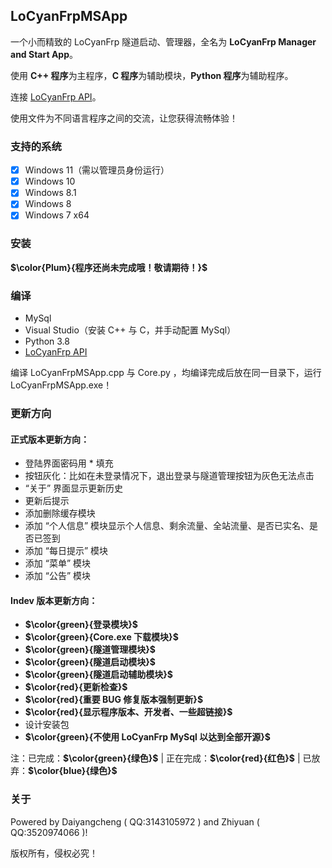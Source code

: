 ## LoCyanFrpMSApp

一个小而精致的 LoCyanFrp 隧道启动、管理器，全名为 **LoCyanFrp Manager and Start App**。

使用 **C++ 程序**为主程序，**C 程序**为辅助模块，**Python 程序**为辅助程序。

连接 [LoCyanFrp API](https://github.com/Daiyangcheng/LoCyanFrpAPI)。

使用文件为不同语言程序之间的交流，让您获得流畅体验！

### 支持的系统

- [X] Windows 11（需以管理员身份运行）
- [X] Windows 10
- [X] Windows 8.1
- [X] Windows 8
- [X] Windows 7 x64

### 安装

**$\color{Plum}{程序还尚未完成哦！敬请期待！}$**

### 编译

* MySql
* Visual Studio（安装 C++ 与 C，并手动配置 MySql）
* Python 3.8
* [LoCyanFrp API](https://github.com/Daiyangcheng/LoCyanFrpAPI)

编译 LoCyanFrpMSApp.cpp 与 Core.py ，均编译完成后放在同一目录下，运行 LoCyanFrpMSApp.exe！

### 更新方向

#### 正式版本更新方向：

* 登陆界面密码用 * 填充
* 按钮灰化：比如在未登录情况下，退出登录与隧道管理按钮为灰色无法点击
* “关于” 界面显示更新历史
* 更新后提示
* 添加删除缓存模块
* 添加 “个人信息” 模块显示个人信息、剩余流量、全站流量、是否已实名、是否已签到
* 添加 “每日提示” 模块
* 添加 “菜单” 模块
* 添加 “公告” 模块

#### Indev 版本更新方向：

* **$\color{green}{登录模块}$**
* **$\color{green}{Core.exe 下载模块}$**
* **$\color{green}{隧道管理模块}$**
* **$\color{green}{隧道启动模块}$**
* **$\color{green}{隧道启动辅助模块}$**
* **$\color{red}{更新检查}$**
* **$\color{red}{重要 BUG 修复版本强制更新}$**
* **$\color{red}{显示程序版本、开发者、一些超链接}$**
* 设计安装包
* **$\color{green}{不使用 LoCyanFrp MySql 以达到全部开源}$**

注：已完成：**$\color{green}{绿色}$** | 正在完成：**$\color{red}{红色}$** | 已放弃：**$\color{blue}{绿色}$**

### 关于

Powered by Daiyangcheng ( QQ:3143105972 ) and Zhiyuan ( QQ:3520974066 )!

版权所有，侵权必究！
